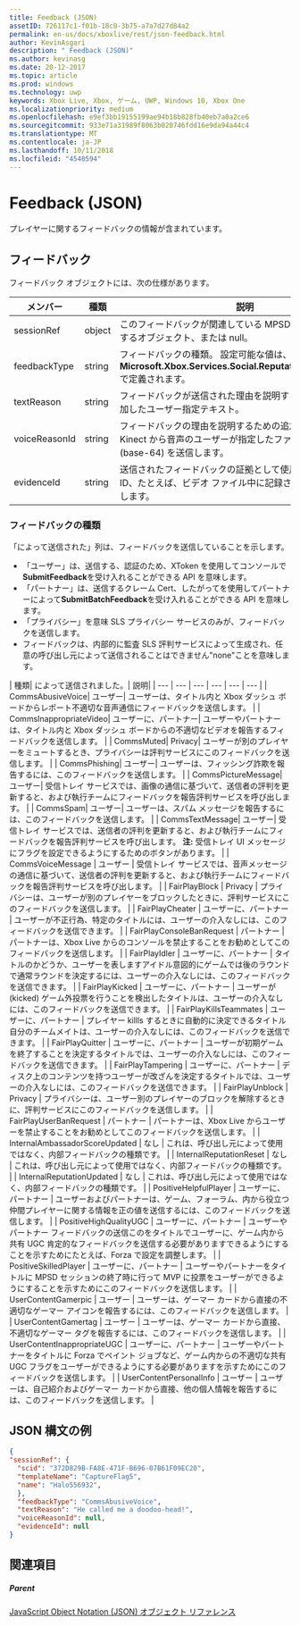 ```yaml
---
title: Feedback (JSON)
assetID: 726117c1-f01b-18c0-3b75-a7a7d27d84a2
permalink: en-us/docs/xboxlive/rest/json-feedback.html
author: KevinAsgari
description: " Feedback (JSON)"
ms.author: kevinasg
ms.date: 20-12-2017
ms.topic: article
ms.prod: windows
ms.technology: uwp
keywords: Xbox Live, Xbox, ゲーム, UWP, Windows 10, Xbox One
ms.localizationpriority: medium
ms.openlocfilehash: e9ef3bb19155199ae94b18b828fb40eb7a0a2ce6
ms.sourcegitcommit: 933e71a31989f8063b020746fdd16e9da94a44c4
ms.translationtype: MT
ms.contentlocale: ja-JP
ms.lasthandoff: 10/11/2018
ms.locfileid: "4540594"
---
```

# <a name="feedback-json"></a>Feedback (JSON)
プレイヤーに関するフィードバックの情報が含まれています。
<a id="ID4EN"></a>


## <a name="feedback"></a>フィードバック

フィードバック オブジェクトには、次の仕様があります。

| メンバー| 種類| 説明|
| --- | --- | --- |
| sessionRef| object | このフィードバックが関連している MPSD セッションを記述するオブジェクト、または null。 |
| feedbackType| string | フィードバックの種類。 設定可能な値は、 <b>Microsoft.Xbox.Services.Social.ReputationFeedbackType</b>で定義されます。 |
| textReason| string| フィードバックが送信された理由を説明するために送信側が追加したユーザー指定テキスト。 |
| voiceReasonId| string| フィードバックの理由を説明するための追加、送信元が Kinect から音声のユーザーが指定したファイルの ID は、(base-64) を送信します。 |
| evidenceId| string| 送信されたフィードバックの証拠として使用できるリソースの ID、たとえば、ビデオ ファイル中に記録されたゲーム プレイします。 |

<a id="ID4EVC"></a>


### <a name="feedback-types"></a>フィードバックの種類

「によって送信された」列は、フィードバックを送信していることを示します。

   * 「ユーザー」は、送信する、認証のため、XToken を使用してコンソールで**SubmitFeedback**を受け入れることができる API を意味します。
   * 「パートナー」は、送信するクレーム Cert、したがってを使用してパートナーによって**SubmitBatchFeedback**を受け入れることができる API を意味します。
   * 「プライバシー」を意味 SLS プライバシー サービスのみが、フィードバックを送信します。
   * フィードバックは、内部的に監査 SLS 評判サービスによって生成され、任意の呼び出し元によって送信されることはできません"none"ことを意味します。

| 種類| によって送信されました。| 説明|
| --- | --- | --- | --- | --- | --- |
| CommsAbusiveVoice| ユーザー| ユーザーは、タイトル内と Xbox ダッシュ ボードからレポート不適切な音声通信にフィードバックを送信します。 |
| CommsInappropriateVideo| ユーザーに、パートナー| ユーザーやパートナーは、タイトル内と Xbox ダッシュ ボードからの不適切なビデオを報告するフィードバックを送信します。 |
| CommsMuted| Privacy| ユーザーが別のプレイヤーをミュートするとき、プライバシーは評判サービスにこのフィードバックを送信します。 |
| CommsPhishing| ユーザー| ユーザーは、フィッシング詐欺を報告するには、このフィードバックを送信します。 |
| CommsPictureMessage| ユーザー| 受信トレイ サービスでは、画像の通信に基づいて、送信者の評判を更新すると、および執行チームにフィードバックを報告評判サービスを呼び出します。 |
| CommsSpam| ユーザー| ユーザーは、スパム メッセージを報告するには、このフィードバックを送信します。 |
| CommsTextMessage| ユーザー| 受信トレイ サービスでは、送信者の評判を更新すると、および執行チームにフィードバックを報告評判サービスを呼び出します。 **注:** 受信トレイ UI メッセージにフラグを設定できるようにするためのボタンがあります。 |
  | CommsVoiceMessage | ユーザー | 受信トレイ サービスでは、音声メッセージの通信に基づいて、送信者の評判を更新すると、および執行チームにフィードバックを報告評判サービスを呼び出します。  |
  | FairPlayBlock | Privacy | プライバシーは、ユーザーが別のプレイヤーをブロックしたときに、評判サービスにこのフィードバックを送信します。  |
  | FairPlayCheater | ユーザーに、パートナー | ユーザーが不正行為、特定のタイトルには、ユーザーの介入なしには、このフィードバックを送信できます。  |
  | FairPlayConsoleBanRequest | パートナー | パートナーは、Xbox Live からのコンソールを禁止することをお勧めとしてこのフィードバックを送信します。  |
  | FairPlayIdler | ユーザーに、パートナー | タイトルのかどうか、ユーザーを表しますアイドル意図的にゲームでは後のラウンドで通常ラウンドを決定するには、ユーザーの介入なしには、このフィードバックを送信できます。  |
  | FairPlayKicked | ユーザーに、パートナー | ユーザーが (kicked) ゲーム外投票を行うことを検出したタイトルは、ユーザーの介入なしには、このフィードバックを送信できます。  |
  | FairPlayKillsTeammates | ユーザーに、パートナー | プレイヤー killls するときに自動的に決定できるタイトル自分のチームメイトは、ユーザーの介入なしには、このフィードバックを送信できます。  |
  | FairPlayQuitter | ユーザーに、パートナー | ユーザーが初期ゲームを終了することを決定するタイトルでは、ユーザーの介入なしには、このフィードバックを送信できます。  |
  | FairPlayTampering | ユーザーに、パートナー | ディスク上のコンテンツを持つユーザーが改ざんを決定するタイトルでは、ユーザーの介入なしには、このフィードバックを送信できます。  |
  | FairPlayUnblock | Privacy | プライバシーは、ユーザー別のプレイヤーのブロックを解除するときに、評判サービスにこのフィードバックを送信します。  |
  | FairPlayUserBanRequest | パートナー | パートナーは、Xbox Live からユーザーを禁止することをお勧めとしてこのフィードバックを送信します。  |
  | InternalAmbassadorScoreUpdated | なし | これは、呼び出し元によって使用ではなく、内部フィードバックの種類です。  |
  | InternalReputationReset | なし | これは、呼び出し元によって使用ではなく、内部フィードバックの種類です。  |
  | InternalReputationUpdated | なし | これは、呼び出し元によって使用ではなく、内部フィードバックの種類です。  |
  | PositiveHelpfulPlayer | ユーザーに、パートナー | ユーザーおよびパートナーは、ゲーム、フォーラム、内から役立つ仲間プレイヤーに関する情報を正の値を送信するには、このフィードバックを送信します。  |
  | PositiveHighQualityUGC | ユーザーに、パートナー | ユーザーやパートナー フィードバックの送信このをタイトルでユーザーに、ゲーム内から共有 UGC 肯定的なフィードバックを送信する必要がありますできるようにすることを示すためにたとえば、Forza で設定を調整します。  |
  | PositiveSkilledPlayer | ユーザーに、パートナー | ユーザーやパートナーをタイトルに MPSD セッションの終了時に行って MVP に投票をユーザーができるようにすることを示すためにこのフィードバックを送信します。  |
  | UserContentGamerpic | ユーザー | ユーザーは、ゲーマー カードから直接の不適切なゲーマー アイコンを報告するには、このフィードバックを送信します。  |
  | UserContentGamertag | ユーザー | ユーザーは、ゲーマー カードから直接、不適切なゲーマー タグを報告するには、このフィードバックを送信します。  |
  | UserContentInappropriateUGC | ユーザーに、パートナー | ユーザーやパートナーをタイトルに Forza でペイント ジョブなど、ゲーム内からの不適切な共有 UGC フラグをユーザーができるようにする必要がありますを示すためにこのフィードバックを送信します。  |
  | UserContentPersonalInfo | ユーザー | ユーザーは、自己紹介およびゲーマー カードから直接、他の個人情報を報告するには、このフィードバックを送信します。  |

<a id="ID4EFEAC"></a>


## <a name="sample-json-syntax"></a>JSON 構文の例


```json
{
"sessionRef": {
  "scid": "372D829B-FA8E-471F-B696-07B61F09EC20",
  "templateName": "CaptureFlag5",
  "name": "Halo556932",
  },
  "feedbackType": "CommsAbusiveVoice",
  "textReason": "He called me a doodoo-head!",
  "voiceReasonId": null,
  "evidenceId": null
}

```


<a id="ID4EOEAC"></a>


## <a name="see-also"></a>関連項目

<a id="ID4EQEAC"></a>


##### <a name="parent"></a>Parent

[JavaScript Object Notation (JSON) オブジェクト リファレンス](atoc-xboxlivews-reference-json.md)
